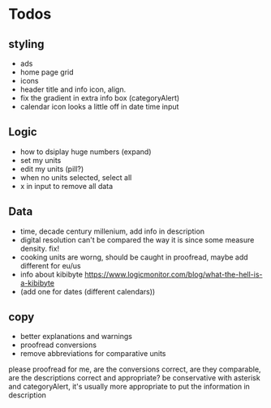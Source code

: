 # Todos

## styling
- ads
- home page grid
- icons
- header title and info icon, align. 
- fix the gradient in extra info box (categoryAlert)
- calendar icon looks a little off in date time input

## Logic
- how to dsiplay huge numbers (expand)
- set my units
- edit my units (pill?)
- when no units selected, select all
- x in input to remove all data

## Data
- time, decade century millenium, add info in description
- digital resolution can't be compared the way it is since some measure density. fix!
- cooking units are worng, should be caught in proofread, maybe add different for eu/us
- info about kibibyte https://www.logicmonitor.com/blog/what-the-hell-is-a-kibibyte
- (add one for dates (different calendars))

## copy
- better explanations and warnings
- proofread conversions
- remove abbreviations for comparative units

please proofread  for me, are the conversions correct, are they comparable, are the descriptions correct and appropriate? be conservative with asterisk and categoryAlert, it's usually more appropriate to put the information in description



